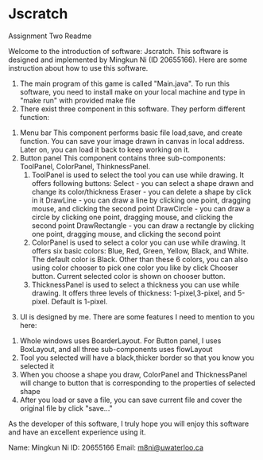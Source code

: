 # Jscratch
Assignment Two Readme

Welcome to the introduction of software: Jscratch. This software is designed and implemented by Mingkun Ni (ID 20655166). Here are some instruction about how to use this software.

1. The main program of this game is called "Main.java". To run this software, you need to install make on your local machine and type in "make run" with provided make file
2. There exist three component in this software. They perform different function:
  1) Menu bar
     This component performs basic file load,save, and create function. You can save your image drawn in canvas in local address. Later on, you can load it back to keep working on it.
  2) Button panel
     This component contains three sub-components: ToolPanel, ColorPanel, ThinknessPanel.
     1. ToolPanel is used to select the tool you can use while drawing. It offers following buttons:
        Select - you can select a shape drawn and change its color/thickness
        Eraser - you can delete a shape by click in it
        DrawLine - you can draw a line by clicking one point, dragging mouse, and clicking the second point
        DrawCircle - you can draw a circle by clicking one point, dragging mouse, and clicking the second point
        DrawRectangle - you can draw a rectangle by clicking one point, dragging mouse, and clicking the second point
     2. ColorPanel is used to select a color you can use while drawing. It offers six basic colors: Blue, Red, Green, Yellow, Black, and White. The default color is Black. Other than these 6 colors, you can also using color chooser to pick one color you like by click Chooser button. Current selected color is shown on chooser button.
     3. ThicknessPanel is used to select a thickness you can use while drawing. It offers three levels of thickness: 1-pixel,3-pixel, and 5-pixel. Default is 1-pixel.

3. UI is designed by me. There are some features I need to mention to you here:
  1) Whole windows uses BoarderLayout. For Button panel, I uses BoxLayout, and all three sub-components uses flowLayout
  2) Tool you selected will have a black,thicker border so that you know you selected it
  3) When you choose a shape you draw, ColorPanel and ThicknessPanel will change to button that is corresponding to the properties of selected shape
  4) After you load or save a file, you can save current file and cover the original file by click "save..."

As the developer of this software, I truly hope you will enjoy this software and have an excellent experience using it.

Name: Mingkun Ni
ID: 20655166
Email: m8ni@uwaterloo.ca
